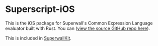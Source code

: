 # Superscript-iOS

This is the iOS package for Superwall's Common Expression Language evaluator built with Rust. You can ([view the source GitHub repo here](https://github.com/superwall/superscript)).

This is included in [SuperwallKit](https://github.com/superwall/Superwall-iOS).
